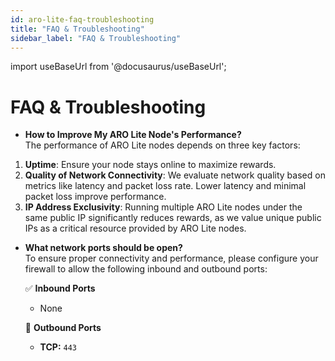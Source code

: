```yaml
---
id: aro-lite-faq-troubleshooting
title: "FAQ & Troubleshooting"
sidebar_label: "FAQ & Troubleshooting"
---
```

import useBaseUrl from '@docusaurus/useBaseUrl';

# FAQ & Troubleshooting
- **How to Improve My ARO Lite Node's Performance?**  
  The performance of ARO Lite nodes depends on three key factors:

1. **Uptime**: Ensure your node stays online to maximize rewards.
2. **Quality of Network Connectivity**: We evaluate network quality based on metrics like latency and packet loss rate. Lower latency and minimal packet loss improve performance.
3. **IP Address Exclusivity**: Running multiple ARO Lite nodes under the same public IP significantly reduces rewards, as we value unique public IPs as a critical resource provided by ARO Lite nodes.

- **What network ports should be open?**  
  To ensure proper connectivity and performance, please configure your firewall to allow the following inbound and outbound ports:

  ✅ **Inbound Ports**
   - None

  🚀 **Outbound Ports**
   - **TCP:** `443`

